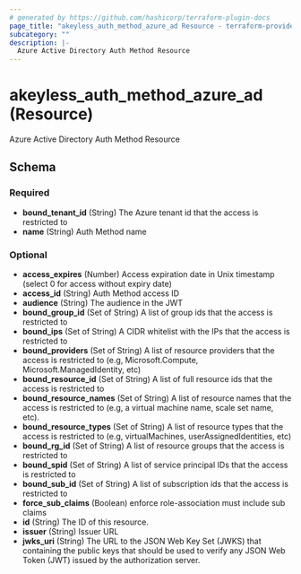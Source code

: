 ```yaml
---
# generated by https://github.com/hashicorp/terraform-plugin-docs
page_title: "akeyless_auth_method_azure_ad Resource - terraform-provider-akeyless"
subcategory: ""
description: |-
  Azure Active Directory Auth Method Resource
---
```


# akeyless_auth_method_azure_ad (Resource)

Azure Active Directory Auth Method Resource



<!-- schema generated by tfplugindocs -->
## Schema

### Required

- **bound_tenant_id** (String) The Azure tenant id that the access is restricted to
- **name** (String) Auth Method name

### Optional

- **access_expires** (Number) Access expiration date in Unix timestamp (select 0 for access without expiry date)
- **access_id** (String) Auth Method access ID
- **audience** (String) The audience in the JWT
- **bound_group_id** (Set of String) A list of group ids that the access is restricted to
- **bound_ips** (Set of String) A CIDR whitelist with the IPs that the access is restricted to
- **bound_providers** (Set of String) A list of resource providers that the access is restricted to (e.g, Microsoft.Compute, Microsoft.ManagedIdentity, etc)
- **bound_resource_id** (Set of String) A list of full resource ids that the access is restricted to
- **bound_resource_names** (Set of String) A list of resource names that the access is restricted to (e.g, a virtual machine name, scale set name, etc).
- **bound_resource_types** (Set of String) A list of resource types that the access is restricted to (e.g, virtualMachines, userAssignedIdentities, etc)
- **bound_rg_id** (Set of String) A list of resource groups that the access is restricted to
- **bound_spid** (Set of String) A list of service principal IDs that the access is restricted to
- **bound_sub_id** (Set of String) A list of subscription ids that the access is restricted to
- **force_sub_claims** (Boolean) enforce role-association must include sub claims
- **id** (String) The ID of this resource.
- **issuer** (String) Issuer URL
- **jwks_uri** (String) The URL to the JSON Web Key Set (JWKS) that containing the public keys that should be used to verify any JSON Web Token (JWT) issued by the authorization server.


